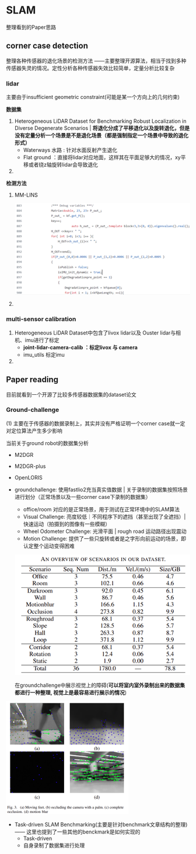 # SLAM

整理看到的Paper思路

## corner case detection

整理各种传感器的退化场景的检测方法 ——主要整理开源算法，相当于找到多种传感器失灵的情况。定性分析各种传感器失效比较简单，定量分析比较复杂

### lidar

主要由于insufficient geometric constraint(可能是某一个方向上的几何约束)

 **数据集**

1. Heterogeneous LiDAR Dataset for Benchmarking Robust Localization in Diverse Degenerate Scenarios | **将退化分成了平移退化以及旋转退化，但是没有定量分析一个场景是不是退化场景（都是强制指定一个场景中导致的退化形式）**
   - Waterways 水路 : 针对水面反射产生退化
   - Flat ground ：直接将lidar对应地面，这样其在平面足够大的情况，xy平移或者绕z轴旋转lidar会导致退化
2. 

**检测方法**

1. MM-LINS

   ![image-20241002221931525](./figure/image-20241002221931525.png)

2. 





### multi-sensor calibration

1. Heterogeneous LiDAR Dataset中包含了livox lidar以及 Ouster lidar与相机、imu进行了标定
   - **joint-lidar-camera-calib ：标定livox 与 camera** 
   - imu_utils 标定imu
2. 







## Paper reading

目前就看到一个开源了比较多传感器数据集的dataset论文

### Ground-challenge

(1) 主要在于传感器的数据录制上，其实并没有严格证明一个corner case就一定对定位算法产生多少影响



当前关于ground robot的数据集分析

- M2DGR

- M2DGR-plus

- OpenLORIS

- groundchallenge: 使用fastlio2充当真实值数据 | 关于录制的数据集按照场景进行划分（正常场景以及一些corner case下录制的数据集）

    - office/room 对应的是正常场景，用于测试在正常环境中的SLAM算法
    - Visual Challenge: 亮度较低｜不同程序下的遮挡（甚至出现了全遮挡）| 快速运动（拍摄到的图像有一些模糊）
    - Wheel Odometer Challenge:  光滑平面 | rough road 运动路径出现震动
    - Motion Challenge:  提供了一些只旋转或者是之字形向前运动的场景，即认定整个运动变得困难

    ![image-20241018205332924](figure/image-20241018205332924.png)

    在groundchallenge中展示视觉上的障碍(**可以将室内室外录制出来的数据集都进行一种整理, 视觉上是最容易进行展示的情况**) 

<img src="figure/image-20241018210033493.png" alt="image-20241018210033493" style="zoom:50%;" />

- Task-driven SLAM Benchmarking(主要是针对benchmark文章结构的整理) —— 这里也提到了一些其他的benckmark是如何实现的
  - Task-driven
  - 自身录制了数据集进行处理

